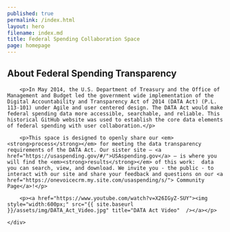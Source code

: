 ```yaml
---
published: true
permalink: /index.html
layout: hero
filename: index.md
title: Federal Spending Collaboration Space
page: homepage
---
```



<div class="row">
    <div class="col-md-8">
        <h2 class="mt-0">About Federal Spending Transparency</h2>

        <p>In May 2014, the U.S. Department of Treasury and the Office of Management and Budget led the government wide implementation of the Digital Accountability and Transparency Act of 2014 (DATA Act) (P.L. 113-101) under Agile and user centered design. The DATA Act would make federal spending data more accessible, searchable, and reliable. This historical GitHub website was used to establish the core data elements of federal spending with user collaboration.</p>

        <p>This space is designed to openly share our <em><strong>process</strong></em> for meeting the data transparency requirements of the DATA Act. Our sister site — <a href="https://usaspending.gov/#/">USAspending.gov</a> — is where you will find the <em><strong>results</strong></em> of this work:  data you can search, view, and download. We invite you - the public - to interact with our site and share your feedback and questions on our <a href="https://onevoicecrm.my.site.com/usaspending/s/"> Community Page</a>!</p>

        <p><a href="https://www.youtube.com/watch?v=X26IGyZ-SUY"><img style="width:600px;" src="{{ site.baseurl }}/assets/img/DATA_Act_Video.jpg" title="DATA Act Video"  /></a></p>

    </div>
</div>
